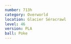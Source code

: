 ```yaml
---
number: 713h
category: Overworld
location: Glacier Séracrawl
level: 46
version: PLA
ball: Poke
---
```

